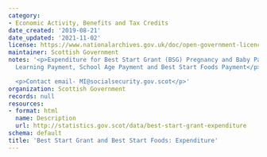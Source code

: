 ```yaml
---
category:
- Economic Activity, Benefits and Tax Credits
date_created: '2019-08-21'
date_updated: '2021-11-02'
license: https://www.nationalarchives.gov.uk/doc/open-government-licence/version/3/
maintainer: Scottish Government
notes: '<p>Expenditure for Best Start Grant (BSG) Pregnancy and Baby Payment, Early
  Learning Payment, School Age Payment and Best Start Foods Payment</p>

  <p>Contact email- MI@socialsecurity.gov.scot</p>'
organization: Scottish Government
records: null
resources:
- format: html
  name: Description
  url: http://statistics.gov.scot/data/best-start-grant-expenditure
schema: default
title: 'Best Start Grant and Best Start Foods: Expenditure'
---
```

